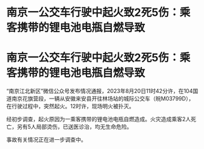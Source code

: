 # 南京一公交车行驶中起火致2死5伤：乘客携带的锂电池电瓶自燃导致

# 南京一公交车行驶中起火致2死5伤：乘客携带的锂电池电瓶自燃导致

“南京江北新区”微信公众号发布情况通报，2023年8月20日11时42分许，在104国道南京花旗营段，一辆从安徽来安县开往林场站的城际公交车（皖M03799D），在行驶过程中，突然起火。12时许，现场明火被扑灭。

经初步调查，起火原因为一乘客携带的锂电池电瓶自燃造成。火灾造成乘客2人死亡，另有5人局部烫伤，已送医诊治，均无生命危险。

事故有关情况正在进一步调查中。

